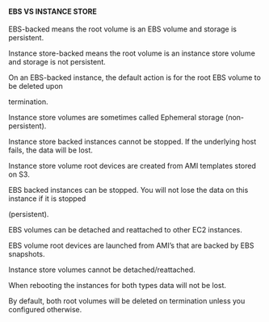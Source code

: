 #### EBS VS INSTANCE STORE


EBS-backed means the root volume is an EBS volume and storage is persistent.


Instance store-backed means the root volume is an instance store volume and storage is not persistent.


On an EBS-backed instance, the default action is for the root EBS volume to be deleted upon


termination.


Instance store volumes are sometimes called Ephemeral storage (non-persistent).


Instance store backed instances cannot be stopped. If the underlying host fails, the data will be lost.


Instance store volume root devices are created from AMI templates stored on S3.


EBS backed instances can be stopped. You will not lose the data on this instance if it is stopped

(persistent).


EBS volumes can be detached and reattached to other EC2 instances.


EBS volume root devices are launched from AMI’s that are backed by EBS snapshots.


Instance store volumes cannot be detached/reattached.


When rebooting the instances for both types data will not be lost.


By default, both root volumes will be deleted on termination unless you configured otherwise.


